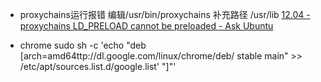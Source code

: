 * proxychains运行报错
编辑/usr/bin/proxychains
补充路径 /usr/lib
[12.04 - proxychains LD_PRELOAD cannot be preloaded - Ask Ubuntu](http://askubuntu.com/questions/293649/proxychains-ld-preload-cannot-be-preloaded)

* chrome
sudo sh -c 'echo "deb [arch=amd64ttp://dl.google.com/linux/chrome/deb/ stable main" >> /etc/apt/sources.list.d/google.list'
"]"'
